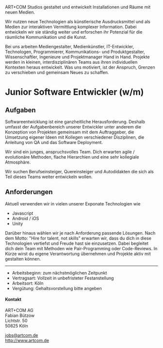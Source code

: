 ART+COM Studios gestaltet und entwickelt Installationen und Räume mit neuen Medien.

Wir nutzen neue Technologien als künstlerische Ausdrucksmittel und als Medien zur interaktiven Vermittlung komplexer Information. Dabei entwickeln wir sie ständig weiter und erforschen ihr Potenzial für die räumliche Kommunikation und die Kunst.

Bei uns arbeiten Mediengestalter, Medienkünstler, IT-Entwickler, Technologen, Programmierer, Kommunikations- und Produktgestalter, Wissenschaftler, Ingenieure und Projektmanager Hand in Hand. Projekte werden in kleinen, interdisziplinären Teams aus ihren individuellen Kontexten heraus entwickelt. Was uns motiviert, ist der Anspruch, Grenzen zu verschieben und gemeinsam Neues zu schaffen.
  
# Junior Software Entwickler (w/m)

## Aufgaben

Softwareentwicklung ist eine ganzheitliche Herausforderung. Deshalb umfasst der Aufgabenbereich unserer Entwickler unter anderem die Konzeption von Projekten gemeinsam mit dem Auftraggeber, die Umsetzung eigener Ideen mit Kollegen verschiedener Disziplinen, die Anleitung von QA und das Software Deployment.

Wir sind ein junges, anspruchsvolles Team. Dich erwarten agile / evolutionäre Methoden, flache Hierarchien und eine sehr kollegiale Atmosphäre.

Wir suchen Berufseinsteiger, Quereinsteiger und Autodidakten die sich als Teil dieses Teams weiter entwickeln wollen.

## Anforderungen

Aktuell verwenden wir in vielen unserer Exponate Technologien wie 

* Javascript
* Android / iOS
* Unity

Darüber hinaus wählen wir je nach Anforderung passende Lösungen. Nach dem Motto: "Hire for talent, not skills" erwarten wir, dass du dich in diese Technologien vertiefst und Freude hast sie einzusetzen. Dabei begleitet dich dein Team mit Methoden wie Pair-Programming oder Code-Reviews. In Kürze wirst du eigene Verantwortung übernehmen und Projekte aktiv mit gestalten können.

---

* Arbeitsbeginn: zum nächstmöglichen Zeitpunkt
* Vertragsart: Vollzeit in unbefristeter Festanstellung
* Arbeitsort: Köln
* Vergütung: Gehaltsvorstellung bitte angeben

#### Kontakt

ART+COM AG<br>
Fabian Bützow<br>
Lichtstr. 50<br>
50825 Köln<br>

<jobs@artcom.de><br>
<http://www.artcom.de>

